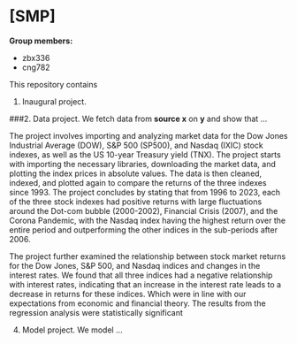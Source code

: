 # \[SMP\]

**Group members:**
- zbx336
- cng782

This repository contains  
1. Inaugural project. 


###2. Data project. We fetch data from **source x** on **y** and show that ...

The project involves importing and analyzing market data for the Dow Jones Industrial Average (DOW), S&P 500 (SP500), and Nasdaq (IXIC) stock indexes, as well as the US 10-year Treasury yield (TNX). The project starts with importing the necessary libraries, downloading the market data, and plotting the index prices in absolute values. The data is then cleaned, indexed, and plotted again to compare the returns of the three indexes since 1993. The project concludes by stating that from 1996 to 2023, each of the three stock indexes had positive returns with large fluctuations around the Dot-com bubble (2000-2002), Financial Crisis (2007), and the Corona Pandemic, with the Nasdaq index having the highest return over the entire period and outperforming the other indices in the sub-periods after 2006.

The project further examined the relationship between stock market returns for the Dow Jones, S&P 500, and Nasdaq indices and changes in the interest rates. We found that all three indices had a negative relationship with interest rates, indicating that an increase in the interest rate leads to a decrease in returns for these indices. Which were in line with our expectations from economic and financial theory. The results from the regression analysis were statistically significant

4. Model project. We model ...
